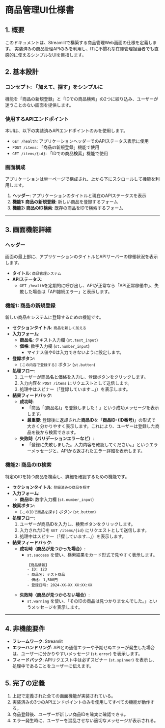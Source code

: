 # 商品管理UI仕様書

## 1. 概要

このドキュメントは、Streamlitで構築する商品管理Web画面の仕様を定義します。
実装済みの商品管理APIのみを利用し、ITに不慣れな在庫管理担当者でも直感的に使えるシンプルなUIを目指します。

## 2. 基本設計

### コンセプト: 「加えて、探す」をシンプルに

機能を「商品の新規登録」と「IDでの商品検索」の2つに絞り込み、ユーザーが迷うことのない画面を提供します。

### 使用するAPIエンドポイント

本UIは、以下の実装済みAPIエンドポイントのみを使用します。

- `GET /health`: アプリケーションヘッダーでのAPIステータス表示に使用
- `POST /items`: 「商品の新規登録」機能で使用
- `GET /items/{id}`: 「IDでの商品検索」機能で使用

### 画面構成

アプリケーションは単一ページで構成され、上から下にスクロールして機能を利用します。

1.  **ヘッダー**: アプリケーションのタイトルと現在のAPIステータスを表示
2.  **機能1: 商品の新規登録**: 新しい商品を登録するフォーム
3.  **機能2: 商品のID検索**: 既存の商品をIDで検索するフォーム

---

## 3. 画面機能詳細

### ヘッダー

画面の最上部に、アプリケーションのタイトルとAPIサーバーの稼働状況を表示します。

- **タイトル**: `商品管理システム`
- **APIステータス**:
  - `GET /health`を定期的に呼び出し、APIが正常なら「API正常稼働中」、失敗した場合は「API接続エラー」と表示します。

### 機能1: 商品の新規登録

新しい商品をシステムに登録するための機能です。

- **セクションタイトル**: `商品を新しく加える`
- **入力フォーム**:
  - **商品名**: テキスト入力欄 (`st.text_input`)
  - **価格**: 数字入力欄 (`st.number_input`)
    - マイナス値や0は入力できないように設定します。
- **登録ボタン**:
  - `[この内容で登録する]` ボタン (`st.button`)
- **処理フロー**:
  1.  ユーザーが商品名と価格を入力し、登録ボタンをクリックします。
  2.  入力内容を `POST /items` にリクエストとして送信します。
  3.  処理中はスピナー（「登録しています...」）を表示します。
- **結果フィードバック**:
  - **成功時**:
    - 「商品「(商品名)」を登録しました！」という成功メッセージを表示します。
    - **最重要**: 登録後に返却された**商品ID**を「**商品ID: (ID番号)**」の形式で大きく分かりやすく表示します。これにより、ユーザーは登録した商品を後から検索できます。
  - **失敗時（バリデーションエラーなど）**:
    - 「登録に失敗しました。入力内容を確認してください。」というエラーメッセージと、APIから返されたエラー詳細を表示します。

### 機能2: 商品のID検索

特定のIDを持つ商品を検索し、詳細を確認するための機能です。

- **セクションタイトル**: `登録済みの商品を探す`
- **入力フォーム**:
  - **商品ID**: 数字入力欄 (`st.number_input`)
- **検索ボタン**:
  - `[このIDで商品を探す]` ボタン (`st.button`)
- **処理フロー**:
  1.  ユーザーが商品IDを入力し、検索ボタンをクリックします。
  2.  入力されたIDを `GET /items/{id}` にリクエストとして送信します。
  3.  処理中はスピナー（「探しています...」）を表示します。
- **結果フィードバック**:
  - **成功時（商品が見つかった場合）**:
    - `st.success` を使い、検索結果をカード形式で見やすく表示します。
      ```
      【商品情報】
      - ID: 123
      - 商品名: テスト商品
      - 価格: 1,500円
      - 登録日時: 2024-XX-XX XX:XX:XX
      ```
  - **失敗時（商品が見つからない場合）**:
    - `st.warning` を使い、「そのIDの商品は見つかりませんでした。」というメッセージを表示します。

---

## 4. 非機能要件

- **フレームワーク**: Streamlit
- **エラーハンドリング**: APIとの通信エラーや予期せぬエラーが発生した場合は、ユーザーに分かりやすいメッセージ (`st.error`) を表示します。
- **フィードバック**: APIリクエスト中は必ずスピナー (`st.spinner`) を表示し、処理中であることをユーザーに伝えます。

## 5. 完了の定義

1.  上記で定義された全ての画面機能が実装されている。
2.  実装済みの3つのAPIエンドポイントのみを使用してすべての機能が動作する。
3.  商品登録後、ユーザーが新しい商品IDを確実に確認できる。
4.  エラー発生時に、ユーザーを混乱させない適切なメッセージが表示される。 